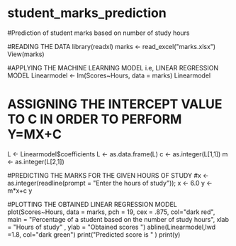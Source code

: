 # student_marks_prediction
#Prediction of student marks based on number of study hours


#READING THE DATA
library(readxl)
marks <- read_excel("marks.xlsx")
View(marks)


#APPLYING THE MACHINE LEARNING MODEL i.e, LINEAR REGRESSION MODEL
Linearmodel <- lm(Scores~Hours, data = marks) 
Linearmodel


# ASSIGNING THE INTERCEPT VALUE TO C IN ORDER TO PERFORM Y=MX+C
L <- Linearmodel$coefficients
L <- as.data.frame(L)
c <- as.integer(L[1,1])
m <- as.integer(L[2,1])


#PREDICTING THE MARKS FOR THE GIVEN HOURS OF STUDY
#x <- as.integer(readline(prompt = "Enter the hours of study"));
x <- 6.0
y <- m*x+c
y

#PLOTTING THE OBTAINED LINEAR REGRESSION MODEL
plot(Scores~Hours, data = marks, pch = 19, cex = .875, col="dark red", 
     main = "Percentage of a student based on the number of study hours",
     xlab = "Hours of study" , ylab = "Obtained scores ")
abline(Linearmodel,lwd =1.8, col="dark green")
print("Predicted score is " )
print(y)

